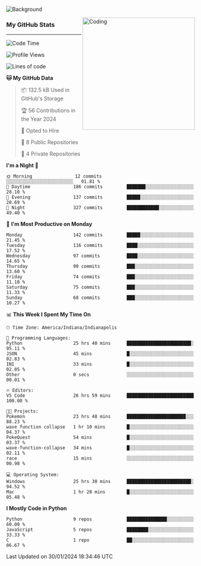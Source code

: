 ![Background](https://github.com/Nguyen-Noah/Nguyen-Noah/assets/112649680/f5d2296f-0508-400c-abcf-47c085708a2a)

<img align="right" alt="Coding" width="300" src="https://cdn.dribbble.com/users/1277312/screenshots/14733298/media/39b1045e593737587dd60e42c8422d1f.gif" >

### My GitHub Stats
---
<!--START_SECTION:waka-->
![Code Time](http://img.shields.io/badge/Code%20Time-109%20hrs%2013%20mins-blue)

![Profile Views](http://img.shields.io/badge/Profile%20Views-0-blue)

![Lines of code](https://img.shields.io/badge/From%20Hello%20World%20I%27ve%20Written-121.5%20thousand%20lines%20of%20code-blue)

**🐱 My GitHub Data** 

> 📦 132.5 kB Used in GitHub's Storage 
 > 
> 🏆 56 Contributions in the Year 2024
 > 
> 💼 Opted to Hire
 > 
> 📜 8 Public Repositories 
 > 
> 🔑 4 Private Repositories 
 > 
**I'm a Night 🦉** 

```text
🌞 Morning                12 commits          ░░░░░░░░░░░░░░░░░░░░░░░░░   01.81 % 
🌆 Daytime                186 commits         ███████░░░░░░░░░░░░░░░░░░   28.10 % 
🌃 Evening                137 commits         █████░░░░░░░░░░░░░░░░░░░░   20.69 % 
🌙 Night                  327 commits         ████████████░░░░░░░░░░░░░   49.40 % 
```
📅 **I'm Most Productive on Monday** 

```text
Monday                   142 commits         █████░░░░░░░░░░░░░░░░░░░░   21.45 % 
Tuesday                  116 commits         ████░░░░░░░░░░░░░░░░░░░░░   17.52 % 
Wednesday                97 commits          ████░░░░░░░░░░░░░░░░░░░░░   14.65 % 
Thursday                 90 commits          ███░░░░░░░░░░░░░░░░░░░░░░   13.60 % 
Friday                   74 commits          ███░░░░░░░░░░░░░░░░░░░░░░   11.18 % 
Saturday                 75 commits          ███░░░░░░░░░░░░░░░░░░░░░░   11.33 % 
Sunday                   68 commits          ███░░░░░░░░░░░░░░░░░░░░░░   10.27 % 
```


📊 **This Week I Spent My Time On** 

```text
🕑︎ Time Zone: America/Indiana/Indianapolis

💬 Programming Languages: 
Python                   25 hrs 40 mins      ████████████████████████░   95.11 % 
JSON                     45 mins             █░░░░░░░░░░░░░░░░░░░░░░░░   02.83 % 
INI                      33 mins             █░░░░░░░░░░░░░░░░░░░░░░░░   02.05 % 
Other                    0 secs              ░░░░░░░░░░░░░░░░░░░░░░░░░   00.01 % 

🔥 Editors: 
VS Code                  26 hrs 59 mins      █████████████████████████   100.00 % 

🐱‍💻 Projects: 
Pokemon                  23 hrs 48 mins      ██████████████████████░░░   88.23 % 
wave function collapse   1 hr 10 mins        █░░░░░░░░░░░░░░░░░░░░░░░░   04.37 % 
PokeQuest                54 mins             █░░░░░░░░░░░░░░░░░░░░░░░░   03.37 % 
wave-function-collapse   34 mins             █░░░░░░░░░░░░░░░░░░░░░░░░   02.11 % 
race                     15 mins             ░░░░░░░░░░░░░░░░░░░░░░░░░   00.98 % 

💻 Operating System: 
Windows                  25 hrs 30 mins      ████████████████████████░   94.52 % 
Mac                      1 hr 28 mins        █░░░░░░░░░░░░░░░░░░░░░░░░   05.48 % 
```

**I Mostly Code in Python** 

```text
Python                   9 repos             ███████████████░░░░░░░░░░   60.00 % 
JavaScript               5 repos             ████████░░░░░░░░░░░░░░░░░   33.33 % 
C                        1 repo              ██░░░░░░░░░░░░░░░░░░░░░░░   06.67 % 
```




 Last Updated on 30/01/2024 18:34:46 UTC
<!--END_SECTION:waka-->

<!--
**Nguyen-Noah/Nguyen-Noah** is a ✨ _special_ ✨ repository because its `README.md` (this file) appears on your GitHub profile.

Here are some ideas to get you started:

- 🔭 I’m currently working on ...
- 🌱 I’m currently learning ...
- 👯 I’m looking to collaborate on ...
- 🤔 I’m looking for help with ...
- 💬 Ask me about ...
- 📫 How to reach me: ...
- 😄 Pronouns: ...
- ⚡ Fun fact: ...
-->
